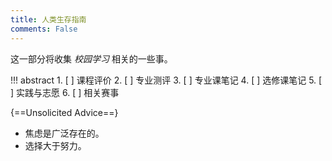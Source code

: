 ```yaml
---
title: 人类生存指南
comments: False
---
```


这一部分将收集 *校园学习* 相关的一些事。

!!! abstract
    1. [ ] 课程评价
    2. [ ] 专业测评
    3. [ ] 专业课笔记
    4. [ ] 选修课笔记
    5. [ ] 实践与志愿
    6. [ ] 相关赛事

{==Unsolicited Advice==}  

- 焦虑是广泛存在的。
- 选择大于努力。
